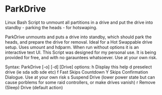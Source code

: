 # ParkDrive
Linux Bash Script to unmount all partitions in a drive and put the drive into standby - parking the heads - for hotswaping.

ParkDrive unmounts and puts a drive into standby, which should park the heads, and prepare the drive for removal.
Ideal for a Hot Swappable drive setup. Uses umount and hdparm. When run without options it is an interactive text UI.
This Script was designed for my personal use. It is being provided for free, and with no garauntees whatsoever.
Use at your own risk.

Syntax: ParkDrive [-o] [-d] [Drive]
options:
h     Display this help
d     preselect drive (ie sda sdb sde etc)
f     Fast Skips Countdown
Y     Skips Confirmation Dialogue. Use at your own risk
s     Suspend Drive (lower power state but can cause porblems for some raid controllers, or make drives vanish)
r     Remove (Sleep) Drive (default action)
